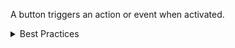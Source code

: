 A button triggers an action or event when activated.

<details>
<summary>
 Best Practices
</summary>

### Layout

- For dialog boxes and panels, where people are moving through a sequence of screens, right-align buttons with the
  container.
- For single-page forms and focused tasks, left-align buttons with the container.
- Always place the primary button on the left, the secondary button just to the right of it.
- Show only one primary button that inherits theme color at rest state. If there are more than two buttons with
  equal priority, all buttons should have neutral backgrounds.
- Don't use a button to navigate to another place; use a link instead. The exception is in a wizard where "Back" and
  "Next" buttons may be used.
- Don't place the default focus on a button that destroys data. Instead, place the default focus on the button that
  performs the "safe act" and retains the content (such as "Save") or cancels the action (such as "Cancel").

### Content

- Use sentence-style capitalization—only capitalize the first word. For more info, see
  [Capitalization](https://docs.microsoft.com/en-us/style-guide/capitalization) in the Microsoft Writing Style Guide.
- Make sure it's clear what will happen when people interact with the button. Be concise; usually a single verb
  is best. Include a noun if there is any room for interpretation about what the verb means.
  For example, "Delete folder" or "Create account".

</details>